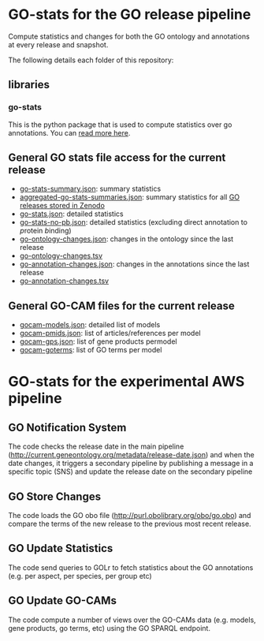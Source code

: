 # GO-stats for the GO release pipeline
Compute statistics and changes for both the GO ontology and annotations at every release and snapshot.

The following details each folder of this repository:

## libraries

### go-stats
This is the python package that is used to compute statistics over go annotations. You can [read more here](libraries/go-stats/README.md).

## General GO stats file access for the current release
* [go-stats-summary.json](http://current.geneontology.org/release_stats/go-stats-summary.json): summary statistics
* [aggregated-go-stats-summaries.json](http://current.geneontology.org/release_stats/aggregated-go-stats-summaries.json): summary statistics for all [GO releases stored in Zenodo](https://zenodo.org/record/3477535)
* [go-stats.json](http://current.geneontology.org/release_stats/go-stats.json): detailed statistics
* [go-stats-no-pb.json](http://current.geneontology.org/release_stats/go-stats-no-pb.json): detailed statistics (excluding direct annotation to *p*rotein *b*inding)
* [go-ontology-changes.json](http://current.geneontology.org/release_stats/go-ontology-changes.json): changes in the ontology since the last release
* [go-ontology-changes.tsv](http://current.geneontology.org/release_stats/go-ontology-changes.tsv)
* [go-annotation-changes.json](http://current.geneontology.org/release_stats/go-annotation-changes.json): changes in the annotations since the last release
* [go-annotation-changes.tsv](http://current.geneontology.org/release_stats/go-annotation-changes.tsv)

## General GO-CAM files for the current release
* [gocam-models.json](https://geneontology-public.s3.amazonaws.com/gocam/gocam-models.json): detailed list of models
* [gocam-pmids.json](https://geneontology-public.s3.amazonaws.com/gocam/gocam-pmids.json): list of articles/references per model
* [gocam-gps.json](https://geneontology-public.s3.amazonaws.com/gocam/gocam-gps.json): list of gene products permodel
* [gocam-goterms](https://geneontology-public.s3.amazonaws.com/gocam/gocam-goterms.json): list of GO terms per model

# GO-stats for the experimental AWS pipeline
## GO Notification System
The code checks the release date in the main pipeline (http://current.geneontology.org/metadata/release-date.json) and when the date changes, it triggers a secondary pipeline by publishing a message in a specific topic (SNS) and update the release date on the secondary pipeline

## GO Store Changes
The code loads the GO obo file (http://purl.obolibrary.org/obo/go.obo) and compare the terms of the new release to the previous most recent release.

## GO Update Statistics
The code send queries to GOLr to fetch statistics about the GO annotations (e.g. per aspect, per species, per group etc)

## GO Update GO-CAMs
The code compute a number of views over the GO-CAMs data (e.g. models, gene products, go terms, etc) using the GO SPARQL endpoint.
